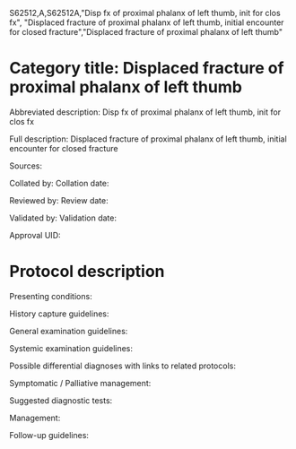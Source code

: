S62512,A,S62512A,"Disp fx of proximal phalanx of left thumb, init for clos fx", "Displaced fracture of proximal phalanx of left thumb, initial encounter for closed fracture","Displaced fracture of proximal phalanx of left thumb"
# Category title: Displaced fracture of proximal phalanx of left thumb

Abbreviated description: Disp fx of proximal phalanx of left thumb, init for clos fx

Full description: Displaced fracture of proximal phalanx of left thumb, initial encounter for closed fracture

Sources:

Collated by:
Collation date:

Reviewed by:
Review date:

Validated by:
Validation date:

Approval UID:

# Protocol description

Presenting conditions:

History capture guidelines:

General examination guidelines:

Systemic examination guidelines:

Possible differential diagnoses with links to related protocols:

Symptomatic / Palliative management:

Suggested diagnostic tests:

Management:

Follow-up guidelines:
